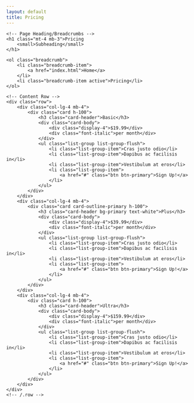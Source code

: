 ```yaml
---
layout: default
title: Pricing
---
```

<div class="container">

    <!-- Page Heading/Breadcrumbs -->
    <h1 class="mt-4 mb-3">Pricing
        <small>Subheading</small>
    </h1>

    <ol class="breadcrumb">
        <li class="breadcrumb-item">
            <a href="index.html">Home</a>
        </li>
        <li class="breadcrumb-item active">Pricing</li>
    </ol>

    <!-- Content Row -->
    <div class="row">
        <div class="col-lg-4 mb-4">
            <div class="card h-100">
                <h3 class="card-header">Basic</h3>
                <div class="card-body">
                    <div class="display-4">$19.99</div>
                    <div class="font-italic">per month</div>
                </div>
                <ul class="list-group list-group-flush">
                    <li class="list-group-item">Cras justo odio</li>
                    <li class="list-group-item">Dapibus ac facilisis in</li>
                    <li class="list-group-item">Vestibulum at eros</li>
                    <li class="list-group-item">
                        <a href="#" class="btn btn-primary">Sign Up!</a>
                    </li>
                </ul>
            </div>
        </div>
        <div class="col-lg-4 mb-4">
            <div class="card card-outline-primary h-100">
                <h3 class="card-header bg-primary text-white">Plus</h3>
                <div class="card-body">
                    <div class="display-4">$39.99</div>
                    <div class="font-italic">per month</div>
                </div>
                <ul class="list-group list-group-flush">
                    <li class="list-group-item">Cras justo odio</li>
                    <li class="list-group-item">Dapibus ac facilisis in</li>
                    <li class="list-group-item">Vestibulum at eros</li>
                    <li class="list-group-item">
                        <a href="#" class="btn btn-primary">Sign Up!</a>
                    </li>
                </ul>
            </div>
        </div>
        <div class="col-lg-4 mb-4">
            <div class="card h-100">
                <h3 class="card-header">Ultra</h3>
                <div class="card-body">
                    <div class="display-4">$159.99</div>
                    <div class="font-italic">per month</div>
                </div>
                <ul class="list-group list-group-flush">
                    <li class="list-group-item">Cras justo odio</li>
                    <li class="list-group-item">Dapibus ac facilisis in</li>
                    <li class="list-group-item">Vestibulum at eros</li>
                    <li class="list-group-item">
                        <a href="#" class="btn btn-primary">Sign Up!</a>
                    </li>
                </ul>
            </div>
        </div>
    </div>
    <!-- /.row -->

</div>